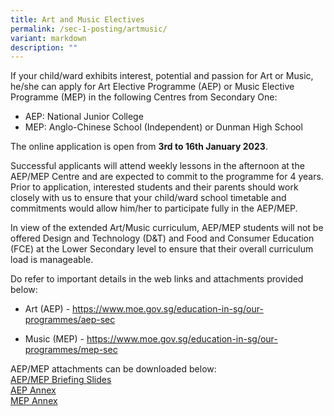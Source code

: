 ```yaml
---
title: Art and Music Electives
permalink: /sec-1-posting/artmusic/
variant: markdown
description: ""
---
```

If your child/ward exhibits interest, potential and passion for Art or Music, he/she can apply for Art Elective Programme (AEP) or Music Elective Programme (MEP) in the following Centres from Secondary One:

* AEP: National Junior College
* MEP: Anglo-Chinese School (Independent) or Dunman High School

The online application is open from **3rd to 16th January 2023**.

Successful applicants will attend weekly lessons in the afternoon at the AEP/MEP Centre and are expected to commit to the programme for 4 years. Prior to application, interested students and their parents should work closely with us to ensure that your child/ward school timetable and commitments would allow him/her to participate fully in the AEP/MEP.&nbsp;

In view of the extended Art/Music curriculum, AEP/MEP students will not be offered Design and Technology (D&amp;T) and Food and Consumer Education (FCE) at the Lower Secondary level to ensure that their overall curriculum load is manageable.

Do refer to important details in the web links and attachments provided below: 

* Art (AEP) - <a target="_blank" href="https://www.moe.gov.sg/education-in-sg/our-programmes/aep-sec">https://www.moe.gov.sg/education-in-sg/our-programmes/aep-sec</a> 

* Music (MEP) - <a target="_blank" href="https://www.moe.gov.sg/education-in-sg/our-programmes/mep-sec">https://www.moe.gov.sg/education-in-sg/our-programmes/mep-sec</a>

AEP/MEP attachments can be downloaded below:
<br>[AEP/MEP Briefing Slides](/files/Forparents/s1reg-AEP_MEP_Briefing_Slides.pdf)
<br>[AEP Annex](/files/Forparents/s1reg-2_AEP_Annex.pdf)
<br>[MEP Annex](/files/Forparents/s1reg-3_MEP_Annex.pdf)

